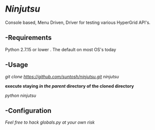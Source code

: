 # *Ninjutsu*
Console based, Menu Driven, Driver for testing various HyperGrid API's.

## -Requirements ##
Python 2.7.15 or lower . The default on most OS's today

## -Usage ##
*git clone https://github.com/suntosh/ninjutsu.git ninjutsu*

**execute staying _in_ _the_ _parent_ directory of the cloned directory**

*python ninjutsu*

## -Configuration ##
*Feel free to hack globals.py at your own risk* 
